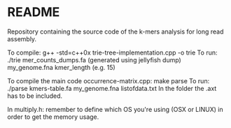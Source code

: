 # README #

Repository containing the source code of the k-mers analysis for long read assembly.

To compile: g++ -std=c++0x trie-tree-implementation.cpp -o trie
To run: ./trie mer_counts_dumps.fa (generated using jellyfish dump) my_genome.fna kmer_length (e.g. 15)

To compile the main code occurrence-matrix.cpp: make parse
To run: ./parse kmers-table.fa my_genome.fna listofdata.txt
In the folder the .axt has to be included.

In multiply.h: remember to define which OS you're using (OSX or LINUX) in order to get the memory usage.
